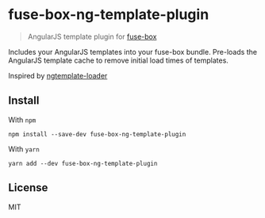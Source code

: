# fuse-box-ng-template-plugin

> AngularJS template plugin for [fuse-box](https://github.com/fuse-box/fuse-box)

Includes your AngularJS templates into your fuse-box bundle. Pre-loads the AngularJS template cache to remove initial load times of templates.

Inspired by [ngtemplate-loader](https://github.com/WearyMonkey/ngtemplate-loader)

## Install

With `npm`

```shell
npm install --save-dev fuse-box-ng-template-plugin
```

With `yarn`

```shell
yarn add --dev fuse-box-ng-template-plugin
```

## License

MIT
